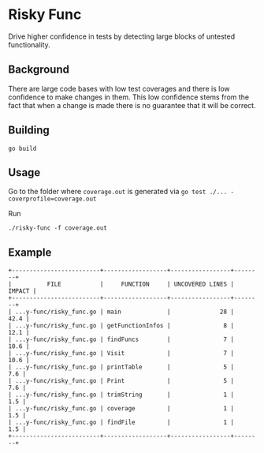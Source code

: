 # Risky Func

Drive higher confidence in tests by detecting large blocks of untested functionality. 

## Background

There are large code bases with low test coverages and there is low confidence to make changes in them. This low
confidence stems from the fact that when a change is made there is no guarantee that it will be correct.

## Building

```
go build
```

## Usage

Go to the folder where `coverage.out` is generated via `go test ./... -coverprofile=coverage.out`

Run
```shell
./risky-func -f coverage.out
```
## Example

```
+-------------------------+------------------+-----------------+--------+
|          FILE           |     FUNCTION     | UNCOVERED LINES | IMPACT |
+-------------------------+------------------+-----------------+--------+
| ...y-func/risky_func.go | main             |              28 |   42.4 |
| ...y-func/risky_func.go | getFunctionInfos |               8 |   12.1 |
| ...y-func/risky_func.go | findFuncs        |               7 |   10.6 |
| ...y-func/risky_func.go | Visit            |               7 |   10.6 |
| ...y-func/risky_func.go | printTable       |               5 |    7.6 |
| ...y-func/risky_func.go | Print            |               5 |    7.6 |
| ...y-func/risky_func.go | trimString       |               1 |    1.5 |
| ...y-func/risky_func.go | coverage         |               1 |    1.5 |
| ...y-func/risky_func.go | findFile         |               1 |    1.5 |
+-------------------------+------------------+-----------------+--------+
```
